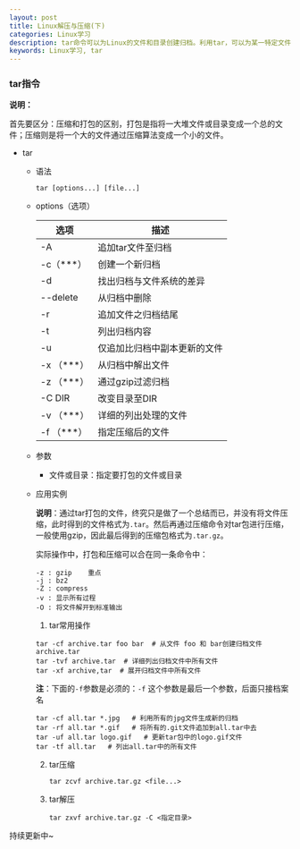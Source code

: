 ```yaml
---
layout: post
title: Linux解压与压缩(下)
categories: Linux学习
description: tar命令可以为Linux的文件和目录创建归档。利用tar，可以为某一特定文件创建档案（备份文件），也可以在档案中改变文件，或者向档案中加入新的文件。利用tar命令，可以把一大堆文件和目录全部打包成一个文件，这对于备份文件或者将几个文件组合成一个文件以便于网络传输。
keywords: Linux学习, tar
---
```






### tar指令

**说明：**

首先要区分：压缩和打包的区别，打包是指将一大堆文件或目录变成一个总的文件；压缩则是将一个大的文件通过压缩算法变成一个小的文件。

- tar

  - 语法

    `tar [options...] [file...]`

  - options（选项）

    | 选项        | 描述                         |
    | ----------- | ---------------------------- |
    | -A          | 追加tar文件至归档            |
    | -c（***）   | 创建一个新归档               |
    | -d          | 找出归档与文件系统的差异     |
    | --delete    | 从归档中删除                 |
    | -r          | 追加文件之归档结尾           |
    | -t          | 列出归档内容                 |
    | -u          | 仅追加比归档中副本更新的文件 |
    | -x  （***） | 从归档中解出文件             |
    | -z  （***） | 通过gzip过滤归档             |
    | -C DIR      | 改变目录至DIR                |
    | -v  （***） | 详细的列出处理的文件         |
    | -f  （***） | 指定压缩后的文件             |

  - 参数

    - 文件或目录：指定要打包的文件或目录

  - 应用实例

    **说明**：通过tar打包的文件，终究只是做了一个总结而已，并没有将文件压缩，此时得到的文件格式为`.tar`。然后再通过压缩命令对tar包进行压缩，一般使用gzip，因此最后得到的压缩包格式为`.tar.gz`。

    实际操作中，打包和压缩可以合在同一条命令中：

    ```
    -z : gzip    重点
    -j : bz2
    -Z : compress
    -v : 显示所有过程
    -O : 将文件解开到标准输出
    ```

    1. tar常用操作

    ```shell
    tar -cf archive.tar foo bar  # 从文件 foo 和 bar创建归档文件 archive.tar
    tar -tvf archive.tar  # 详细列出归档文件中所有文件
    tar -xf archive,tar  # 展开归档文件中所有文件
    ```

    **注**：下面的`-f`参数是必须的：`-f`	这个参数是最后一个参数，后面只接档案名

    ```shell
    tar -cf all.tar *.jpg   # 利用所有的jpg文件生成新的归档
    tar -rf all.tar *.gif   # 将所有的.git文件追加到all.tar中去
    tar -uf all.tar logo.gif   # 更新tar包中的logo.gif文件
    tar -tf all.tar   # 列出all.tar中的所有文件
    ```

    2. tar压缩

       `tar zcvf archive.tar.gz <file...>`

    3. tar解压

       `tar zxvf archive.tar.gz -C <指定目录>`





持续更新中~